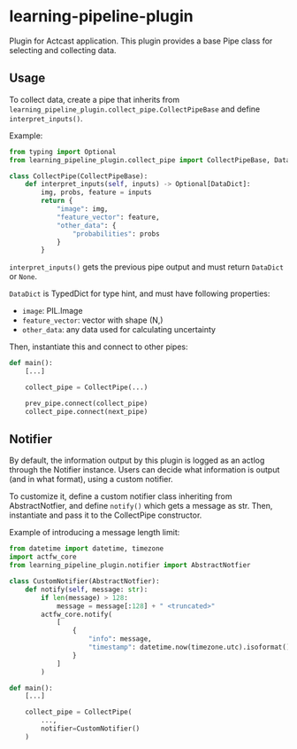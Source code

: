 # learning-pipeline-plugin

Plugin for Actcast application.
This plugin provides a base Pipe class for selecting and collecting data.

## Usage

To collect data, create a pipe that inherits from `learning_pipeline_plugin.collect_pipe.CollectPipeBase`
and define `interpret_inputs()`.

Example:
```python
from typing import Optional
from learning_pipeline_plugin.collect_pipe import CollectPipeBase, DataDict

class CollectPipe(CollectPipeBase):
    def interpret_inputs(self, inputs) -> Optional[DataDict]:
        img, probs, feature = inputs
        return {
            "image": img,
            "feature_vector": feature,
            "other_data": {
                "probabilities": probs
            }
        }
```

`interpret_inputs()` gets the previous pipe output and must return `DataDict` or `None`.

`DataDict` is TypedDict for type hint, and must have following properties:

- `image`: PIL.Image
- `feature_vector`: vector with shape (N,)
- `other_data`: any data used for calculating uncertainty

Then, instantiate this and connect to other pipes:

```python
def main():
    [...]

    collect_pipe = CollectPipe(...)

    prev_pipe.connect(collect_pipe)
    collect_pipe.connect(next_pipe)
```

## Notifier

By default, the information output by this plugin is logged as an actlog through the Notifier instance.
Users can decide what information is output (and in what format), using a custom notifier.

To customize it, define a custom notifier class inheriting from AbstractNotfier,
and define `notify()` which gets a message as str.
Then, instantiate and pass it to the CollectPipe constructor.

Example of introducing a message length limit:
```python
from datetime import datetime, timezone
import actfw_core
from learning_pipeline_plugin.notifier import AbstractNotfier

class CustomNotifier(AbstractNotfier):
    def notify(self, message: str):
        if len(message) > 128:
            message = message[:128] + " <truncated>"
        actfw_core.notify(
            [
                {
                    "info": message,
                    "timestamp": datetime.now(timezone.utc).isoformat(),
                }
            ]
        )

def main():
    [...]

    collect_pipe = CollectPipe(
        ...,
        notifier=CustomNotifier()
    )
```


